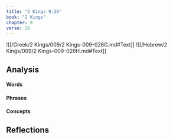 ```yaml
---
title: "2 Kings 9:26"
book: "2 Kings"
chapter: 9
verse: 26
---
```

![[/Greek/2 Kings/009/2 Kings-009-026G.md#Text]]
![[/Hebrew/2 Kings/009/2 Kings-009-026H.md#Text]]

## Analysis

#### Words

#### Phrases

#### Concepts

## Reflections
